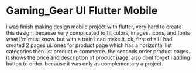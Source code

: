 # Gaming_Gear UI Flutter Mobile

i was finish making design mobile project with flutter, very hard to create this design. because very complicated to fit colors, images, icons, and fonts what i'm must know. but with a train i can make it.
ok, first of all i had created 2 pages ui. ones for product page which has a horizontal list categories then list product e-commerce. the seconds order product pages. it shows the price and description of product page. also dont forget i adding button to order.
because it was only as complementary a project. 
